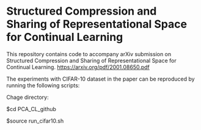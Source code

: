 # Structured Compression and Sharing of Representational Space for Continual Learning

This repository contains code to accompany arXiv submission on Structured Compression and Sharing of Representational Space for Continual Learning. https://arxiv.org/pdf/2001.08650.pdf

The experiments with CIFAR-10 dataset in the paper can be reproduced by running the following scripts:

Chage directory: 

$cd PCA_CL_github

$source run_cifar10.sh 

